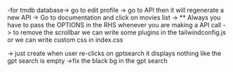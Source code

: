 <!-- In login page we can create separate error messages for both email and password -->
<!-- If we focus on email then the length scaling should change -->
<!-- Change the logo name to Netflix rather than React like you have done for facebook when creating facebook clone using tailwind css -->

<!-- Read the documentation for firebase and its authentication -->
<!-- show a beautiful error message -->
<!-- Early return at Main conatiner.js -->
<!-- Just focus on the changing of the movie name as when i am changing it the header gradient is not applying on it -->
-for tmdb database-> go to edit profile
-> go to API then it will regenerate a new API
-> Go to documentation and click on movies list
-> ** Always you have to pass the OPTIONS in the RHS whenever you are making a API call
-> to remove the scrollbar we can write some plugins in the tailwindconfig.js  or we can write custom css in index.css

<!-- TO-DOs -->
-> just create when user re-clicks on gptsearch it displays nothing like the gpt search is empty
->fix the black bg in the gpt search